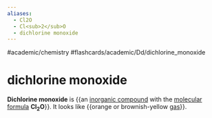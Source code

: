 ```yaml
---
aliases:
  - Cl2O
  - Cl<sub>2</sub>O
  - dichlorine monoxide
---
```


#academic/chemistry #flashcards/academic/Dd/dichlorine_monoxide

# dichlorine monoxide

__Dichlorine monoxide__ is {{an [inorganic compound](inorganic%20compound.md) with the [molecular formula](chemical%20formula.md#molecular%20formula) __Cl<sub>2</sub>O__}}. It looks like {{orange or brownish-yellow [gas](gas.md)}}. <!--SR:!2023-05-30,34,270!2023-05-01,14,230-->
